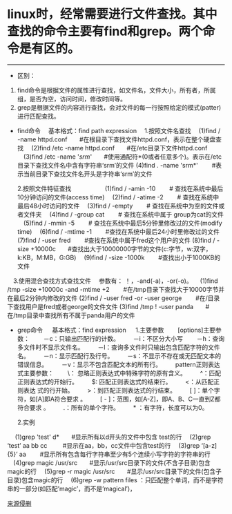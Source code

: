 # linux时，经常需要进行文件查找。其中查找的命令主要有find和grep。两个命令是有区的。
----
- 区别：
1. find命令是根据文件的属性进行查找，如文件名，文件大小，所有者，所属组，是否为空，访问时间，修改时间等。 
2. grep是根据文件的内容进行查找，会对文件的每一行按照给定的模式(patter)进行匹配查找。

- find命令
　基本格式：find  path expression
　1.按照文件名查找
　(1)find / -name httpd.conf　　#在根目录下查找文件httpd.conf，表示在整个硬盘查找
　(2)find /etc -name httpd.conf　　#在/etc目录下文件httpd.conf
　(3)find /etc -name '*srm*'　　#使用通配符*(0或者任意多个)。表示在/etc目录下查找文件名中含有字符串‘srm’的文件
  (4)find . -name 'srm*' 　　#表示当前目录下查找文件名开头是字符串‘srm’的文件
 
  2.按照文件特征查找 　　　　
　(1)find / -amin -10 　　# 查找在系统中最后10分钟访问的文件(access time)
　(2)find / -atime -2　　 # 查找在系统中最后48小时访问的文件
　(3)find / -empty 　　# 查找在系统中为空的文件或者文件夹
　(4)find / -group cat 　　# 查找在系统中属于 group为cat的文件
　(5)find / -mmin -5 　　# 查找在系统中最后5分钟里修改过的文件(modify time)
　(6)find / -mtime -1 　　#查找在系统中最后24小时里修改过的文件
  (7)find / -user fred 　　#查找在系统中属于fred这个用户的文件
  (8)find / -size +10000c　　#查找出大于10000000字节的文件(c:字节，w:双字，k:KB，M:MB，G:GB)
　(9)find / -size -1000k 　　#查找出小于1000KB的文件

　3.使用混合查找方式查找文件
　参数有： ！，-and(-a)，-or(-o)。
　(1)find /tmp -size +10000c -and -mtime +2 　　#在/tmp目录下查找大于10000字节并在最后2分钟内修改的文件
  (2)find / -user fred -or -user george 　　#在/目录下查找用户是fred或者george的文件文件
  (3)find /tmp ! -user panda　　#在/tmp目录中查找所有不属于panda用户的文件
    　　  
- grep命令
　  基本格式：find  expression
　 1.主要参数
　　[options]主要参数：
　　－c：只输出匹配行的计数。
　　－i：不区分大小写
　　－h：查询多文件时不显示文件名。
　　－l：查询多文件时只输出包含匹配字符的文件名。
　　－n：显示匹配行及行号。
　　－s：不显示不存在或无匹配文本的错误信息。
　　－v：显示不包含匹配文本的所有行。
　　pattern正则表达式主要参数：
　　\： 忽略正则表达式中特殊字符的原有含义。
　　^：匹配正则表达式的开始行。
　　$: 匹配正则表达式的结束行。
　　\<：从匹配正则表达 式的行开始。
　　\>：到匹配正则表达式的行结束。
　　[ ]：单个字符，如[A]即A符合要求 。
　　[ - ]：范围，如[A-Z]，即A、B、C一直到Z都符合要求 。
　　.：所有的单个字符。
　　* ：有字符，长度可以为0。

  2.实例　 

　 (1)grep 'test' d*　　#显示所有以d开头的文件中包含 test的行
 　(2)grep ‘test’ aa bb cc 　　 #显示在aa，bb，cc文件中包含test的行
 　(3)grep ‘[a-z]\{5\}’ aa 　　#显示所有包含每行字符串至少有5个连续小写字符的字符串的行
 　(4)grep magic /usr/src　　#显示/usr/src目录下的文件(不含子目录)包含magic的行
 　(5)grep -r magic /usr/src　　#显示/usr/src目录下的文件(包含子目录)包含magic的行
 　(6)grep -w pattern files ：只匹配整个单词，而不是字符串的一部分(如匹配’magic’，而不是’magical’)，

[来源侵删](http://www.cnblogs.com/end/archive/2012/02/21/2360965.html)
